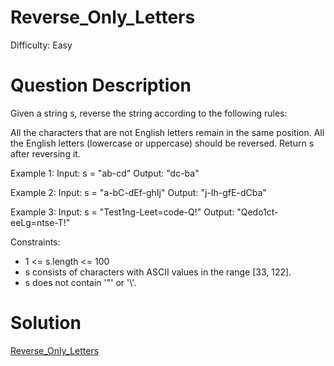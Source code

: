 
# Reverse_Only_Letters

Difficulty: Easy

# Question Description

Given a string s, reverse the string according to the following rules:

All the characters that are not English letters remain in the same position.
All the English letters (lowercase or uppercase) should be reversed.
Return s after reversing it.

Example 1:
Input: s = "ab-cd"
Output: "dc-ba"

Example 2:
Input: s = "a-bC-dEf-ghIj"
Output: "j-Ih-gfE-dCba"

Example 3:
Input: s = "Test1ng-Leet=code-Q!"
Output: "Qedo1ct-eeLg=ntse-T!"

Constraints:

- 1 <= s.length <= 100
- s consists of characters with ASCII values in the range [33, 122].
- s does not contain '\"' or '\\'.

# Solution

[Reverse_Only_Letters]([917]Reverse_Only_Letters.py)

    